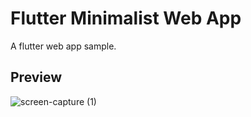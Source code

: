 # Flutter Minimalist Web App
A flutter web app sample.

## Preview
![screen-capture (1)](https://user-images.githubusercontent.com/45191605/165741070-78fc38e0-988b-4229-ac92-8f303e94ef70.gif)
